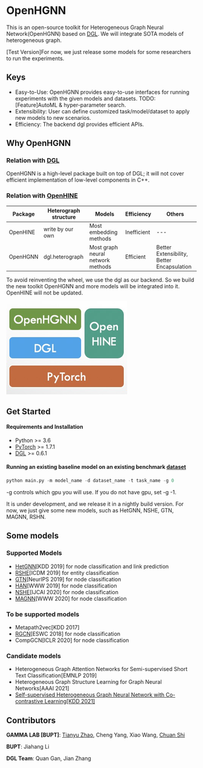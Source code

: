 # OpenHGNN
This is an open-source toolkit for Heterogeneous Graph Neural Network(OpenHGNN) based on [DGL](https://github.com/dmlc/dgl). We will integrate SOTA models of heterogeneous graph.

[Test Version]For now, we just release some models for some researchers to run the experiments.

## Keys

- Easy-to-Use: OpenHGNN provides easy-to-use interfaces for running experiments with the given models and datasets. TODO: [Feature]AutoML & hyper-parameter search.
- Extensibility: User can define customized task/model/dataset to apply new models to new scenarios.
- Efficiency: The backend dgl provides efficient APIs.

## Why OpenHGNN

### Relation with [DGL](https://github.com/dmlc/dgl)

OpenHGNN is a high-level package built on top of DGL; it will not cover efficient implementation of low-level components in C++.

### Relation with [OpenHINE](https://github.com/BUPT-GAMMA/OpenHINE)

| Package  | Heterograph structure | Models                            | Efficiency  | Others                                     |
| -------- | --------------------- | --------------------------------- | ----------- | ------------------------------------------ |
| OpenHINE | write by our own      | Most embedding methods            | Inefficient | ---                                        |
| OpenHGNN | dgl.heterograph       | Most graph neural network methods | Efficient   | Better Extensibility, Better Encapsulation |

To avoid reinventing the wheel, we use the dgl as our backend. So we build the new toolkit OpenHGNN and more models will be integrated into it. OpenHINE will not be updated.

![image](./docs/source/image-001.jpg)

## Get Started

#### Requirements and Installation

- Python  >= 3.6
- [PyTorch](https://pytorch.org/get-started/locally/)  >= 1.7.1
- [DGL](https://github.com/dmlc/dgl) >= 0.6.1

#### Running an existing baseline model on an existing benchmark [dataset](./openhgnn/dataset/#Dataset)

```python
python main.py -m model_name -d dataset_name -t task_name -g 0
```

-g controls which gpu you will use. If you do not have gpu, set -g -1.

It is under development, and we release it in a nightly build version. For now, we just give some new models, such as HetGNN, NSHE, GTN, MAGNN, RSHN.

## Some models

### Supported Models

- [HetGNN](./openhgnn/output/HetGNN)[KDD 2019] for node classification and link prediction
- [RSHE](./openhgnn/output/RSHN)[ICDM 2019] for entity classification
- [GTN](./openhgnn/output/GTN)[NeurIPS 2019] for node classification
- [HAN](./openhgnn/output/HAN)[WWW 2019] for node classification
- [NSHE](./openhgnn/output/NSHE)[IJCAI 2020] for node classification
- [MAGNN](./openhgnn/output/MAGNN)[WWW 2020] for node classification

### To be supported models

- Metapath2vec[KDD 2017]
- [RGCN](./openhgnn/output/RGCN)[ESWC 2018] for node classification
- CompGCN[ICLR 2020] for node classification

### Candidate models

- Heterogeneous Graph Attention Networks for Semi-supervised Short Text Classification[EMNLP 2019]
- Heterogeneous Graph Structure Learning for Graph Neural Networks[AAAI 2021]
- [Self-supervised Heterogeneous Graph Neural Network with Co-contrastive Learning[KDD 2021]](https://arxiv.org/abs/2105.09111)

## Contributors

**GAMMA LAB [BUPT]**: [Tianyu Zhao](https://github.com/Theheavens), Cheng Yang, Xiao Wang, [Chuan Shi](http://shichuan.org/)

**BUPT**: Jiahang Li

**DGL Team**: Quan Gan, Jian Zhang

